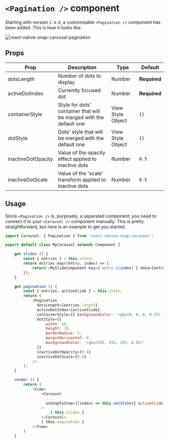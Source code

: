 # `<Pagination />` component

Starting with version `2.4.0`, a customizable `<Pagination />` component has been added. This is how it looks like:

![react-native-snap-carousel pagination](http://i.imgur.com/yAJTTAU.gif)

## Props

Prop | Description | Type | Default
------ | ------ | ------ | ------
dotsLength | Number of dots to display | Number | **Required**
activeDotIndex | Currently focused dot | Number | **Required**
containerStyle | Style for dots' container that will be merged with the default one | View Style Object | `{}`
dotStyle | Dots' style that will be merged with the default one | View Style Object | `{}`
inactiveDotOpacity | Value of the opacity effect applied to inactive dots | Number | `0.5`
inactiveDotScale | Value of the 'scale' transform applied to inactive dots | Number | `0.5`

## Usage

Since `<Pagination />` is, purposely, a separated component, you need to connect it to your `<Carousel />` component manually. This is pretty straightforward, but here is an example to get you started.

```javascript
import Carousel, { Pagination } from 'react-native-snap-carousel';

export default class MyCarousel extends Component {

    get slides () {
        const { entries } = this.state;
        return entries.map((entry, index) => {
            return <MySlideComponent key={`entry-${index}`} data={entry} />
        });
    }

    get pagination () {
        const { entries, activeSlide } = this.state;
        return (
            <Pagination
              dotsLength={entries.length}
              activeDotIndex={activeSlide}
              containerStyle={{ backgroundColor: 'rgba(0, 0, 0, 0.75)' }}
              dotStyle={{
                  width: 10,
                  height: 10,
                  borderRadius: 5,
                  marginHorizontal: 8,
                  backgroundColor: 'rgba(255, 255, 255, 0.92)'
              }}
              inactiveDotOpacity={0.4}
              inactiveDotScale={0.6}
            />
        );
    }

    render () {
        return (
            <View>
                <Carousel
                  ...
                  onSnapToItem={(index) => this.setState({ activeSlide: index }) }
                >
                    { this.slides }
                </Carousel>
                { this.pagination }
            </View>
        )
    }
```
